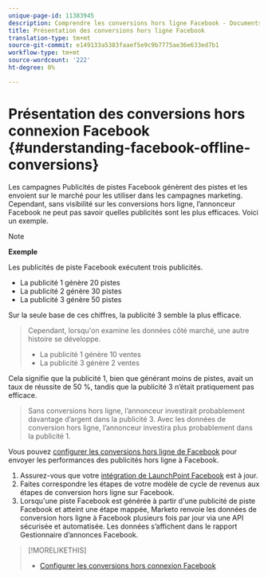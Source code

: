 ```yaml
---
unique-page-id: 11383945
description: Comprendre les conversions hors ligne Facebook - Documents marketing - Documentation du produit
title: Présentation des conversions hors ligne Facebook
translation-type: tm+mt
source-git-commit: e149133a5383faaef5e9c9b7775ae36e633ed7b1
workflow-type: tm+mt
source-wordcount: '222'
ht-degree: 0%

---
```



# Présentation des conversions hors connexion Facebook {#understanding-facebook-offline-conversions}

Les campagnes Publicités de pistes Facebook génèrent des pistes et les envoient sur le marché pour les utiliser dans les campagnes marketing. Cependant, sans visibilité sur les conversions hors ligne, l’annonceur Facebook ne peut pas savoir quelles publicités sont les plus efficaces. Voici un exemple.

>[!NOTE]
>
>**Exemple**
>
>Les publicités de piste Facebook exécutent trois publicités.
>
>* La publicité 1 génère 20 pistes
>* La publicité 2 génère 30 pistes
>* La publicité 3 génère 50 pistes

>
>
Sur la seule base de ces chiffres, la publicité 3 semble la plus efficace.
>
>Cependant, lorsqu&#39;on examine les données côté marché, une autre histoire se développe.
>
>* La publicité 1 génère 10 ventes
>* La publicité 3 génère 2 ventes

>
>
Cela signifie que la publicité 1, bien que générant moins de pistes, avait un taux de réussite de 50 %, tandis que la publicité 3 n’était pratiquement pas efficace.
>
>Sans conversions hors ligne, l’annonceur investirait probablement davantage d’argent dans la publicité 3. Avec les données de conversion hors ligne, l’annonceur investira plus probablement dans la publicité 1.

Vous pouvez [configurer les conversions hors ligne de Facebook](set-up-facebook-offline-conversions.md) pour envoyer les performances des publicités hors ligne à Facebook.

1. Assurez-vous que votre [intégration de LaunchPoint Facebook](../../../product-docs/demand-generation/ad-network-integrations/add-facebook-custom-audiences-as-a-launchpoint-service.md) est à jour.
1. Faites correspondre les étapes de votre modèle de cycle de revenus aux étapes de conversion hors ligne sur Facebook.
1. Lorsqu&#39;une piste Facebook est générée à partir d&#39;une publicité de piste Facebook et atteint une étape mappée, Marketo renvoie les données de conversion hors ligne à Facebook plusieurs fois par jour via une API sécurisée et automatisée. Les données s’affichent dans le rapport Gestionnaire d’annonces Facebook.

>[!MORELIKETHIS]
>
>* [Configurer les conversions hors connexion Facebook](set-up-facebook-offline-conversions.md)

>



